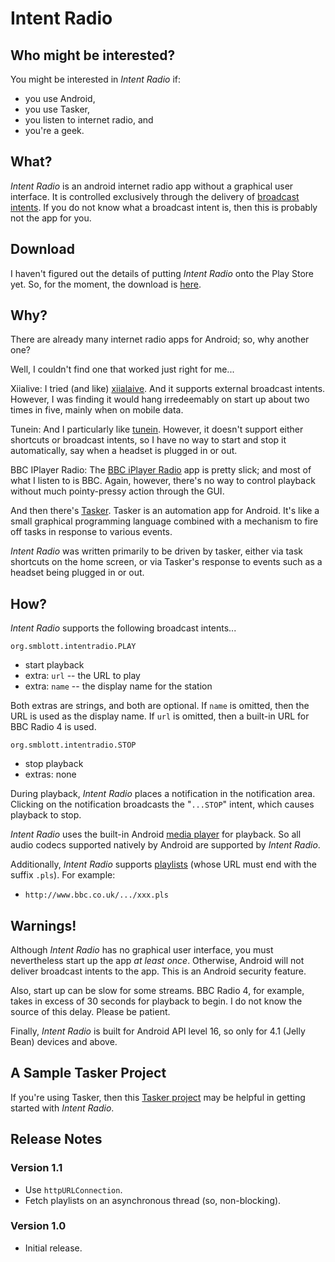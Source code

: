 Intent Radio
============

Who might be interested?
------------------------

You might be interested in *Intent Radio* if:

- you use Android,
- you use Tasker,
- you listen to internet radio, and
- you're a geek.

What?
----

*Intent Radio* is an android internet radio app without a graphical user
interface.  It is controlled exclusively through the delivery of
[broadcast intents](http://developer.android.com/reference/android/content/BroadcastReceiver.html).
If you do not know what a broadcast intent is, then this is probably not the
app for you.

Download
--------

I haven't figured out the details of putting *Intent Radio* onto the Play
Store yet.  So, for the moment, the download is [here](http://smblott.org/intent_radio/).

Why?
----

There are already many internet radio apps for Android; so, why another
one?

Well, I couldn't find one that worked just right for me...

Xiialive:
   I tried (and like) [xiialaive](http://xiialive.com/).  And it supports external
   broadcast intents.  However, I was finding it would hang irredeemably
   on start up about two times in five, mainly when on mobile data.

Tunein:
   And I particularly like [tunein](http://tunein.com/).  However, it doesn't
   support either shortcuts or broadcast intents, so I have no way to
   start and stop it automatically, say when a headset is plugged in or
   out.

BBC IPlayer Radio:
   The
   [BBC iPlayer Radio](https://play.google.com/store/apps/details?id=uk.co.bbc.android.iplayerradio&hl=en)
   app is pretty slick; and most of what I listen to is BBC.  Again, however,
   there's no way to control playback without much pointy-pressy action through
   the GUI.

And then there's [Tasker](http://tasker.dinglisch.net/).  Tasker is an
automation app for Android.  It's like a small graphical programming
language combined with a mechanism to fire off tasks in response to various
events.

*Intent Radio* was written primarily to be driven by tasker, either via
task shortcuts on the home screen, or via Tasker's response to events such as
a headset being plugged in or out.

How?
----

*Intent Radio* supports the following broadcast intents...

`org.smblott.intentradio.PLAY`

- start playback
- extra: `url` -- the URL to play
- extra: `name` -- the display name for the station

Both extras are strings, and both are optional.  If `name` is omitted,
then the URL is used as the display name.  If `url` is omitted, then
a built-in URL for BBC Radio 4 is used.

`org.smblott.intentradio.STOP`

- stop playback
- extras: none

During playback, *Intent Radio* places a notification in the notification
area.  Clicking on the notification broadcasts the "`...STOP`" intent, which
causes playback to stop.

*Intent Radio* uses the built-in Android
[media player](http://developer.android.com/reference/android/media/MediaPlayer.html) for playback.  So all audio codecs supported natively by Android
are supported by *Intent Radio*.

Additionally, *Intent Radio* supports
[playlists](http://en.wikipedia.org/wiki/PLS_(file_format)) (whose URL must
end with the suffix `.pls`).  For example:

- `http://www.bbc.co.uk/.../xxx.pls`

Warnings!
---------

Although *Intent Radio* has no graphical user interface, you must
nevertheless start up the app *at least once*.  Otherwise, Android will not
deliver broadcast intents to the app.  This is an Android security feature.

Also, start up can be slow for some streams.  BBC Radio 4, for example,
takes in excess of 30 seconds for playback to begin.  I do not know the
source of this delay.  Please be patient.

Finally, *Intent Radio* is built for Android API level 16, so only for 4.1
(Jelly Bean) devices and above.

A Sample Tasker Project
-----------------------

If you're using Tasker, then this [Tasker project](https://github.com/smblott-github/intent_radio/tree/master/misc) may
be helpful in getting started with *Intent Radio*.

Release Notes
-------------

### Version 1.1

- Use `httpURLConnection`.
- Fetch playlists on an asynchronous thread (so, non-blocking).

### Version 1.0

- Initial release.

